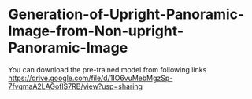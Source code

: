 # Generation-of-Upright-Panoramic-Image-from-Non-upright-Panoramic-Image
You can download the pre-trained model from following links
https://drive.google.com/file/d/1IO6vuMebMgzSp-7fvqmaA2LAGoflS7RB/view?usp=sharing
